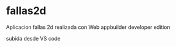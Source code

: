 # fallas2d
Aplicacion fallas 2d realizada con Web appbuilder developer edition

subida desde VS code
